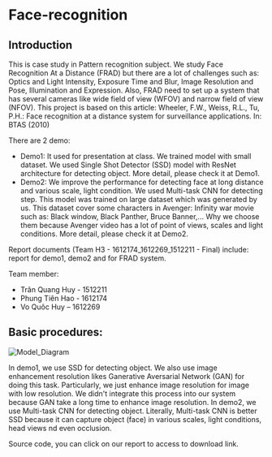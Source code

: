 # Face-recognition

## Introduction
This is case study in Pattern recognition subject. We study Face Recognition At a Distance (FRAD) but there are a lot of challenges such as: Optics and Light Intensity, Exposure Time and Blur, Image Resolution and Pose, Illumination and Expression. Also, FRAD need to set up a system that has several cameras like wide field of view (WFOV) and narrow field of view (NFOV). This project is based on this article: Wheeler, F.W., Weiss, R.L., Tu, P.H.: Face recognition at a distance system for surveillance applications. In: BTAS (2010)

There are 2 demo:
- Demo1: It used for presentation at class. We trained model with small dataset. We used Single Shot Detector (SSD) model with ResNet architecture for detecting object. More detail, please check it at Demo1.
- Demo2: We improve the performance for detecting face at long distance and various scale, light condition. We used Multi-task CNN for detecting step. This model was trained on large dataset which was generated by us. This dataset cover some characters in Avenger: Infinity war movie such as: Black window, Black Panther, Bruce Banner,... Why we choose them because Avenger video has a lot of point of views, scales and light conditions. More detail, please check it at Demo2.

Report documents (Team H3 - 1612174_1612269_1512211 - Final) include: report for demo1, demo2 and for FRAD system.

Team member: 
- Trân Quang Huy - 1512211
- Phung Tiên Hao - 1612174
- Vo Quôc Huy – 1612269

## Basic procedures:
![Model_Diagram](https://user-images.githubusercontent.com/31931630/60491006-f12f0800-9cd1-11e9-9ac9-e099dbcbf6c2.png)

In demo1, we use SSD for detecting object. We also use image enhancement resolution likes Ganerative Aversarial Network (GAN) for doing this task. Particularly, we just enhance image resolution for image with low resolution. We didn't integrate this process into our system because GAN take a long time to enhance image resolution.
In demo2, we use Multi-task CNN for detecting object. Literally, Multi-task CNN is better SSD because it can capture object (face) in various scales, light conditions, head views nd even occlusion. 

Source code, you can click on our report to access to download link.
